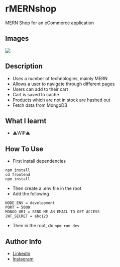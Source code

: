 # rMERNshop

MERN Shop for an eCommerce application 

## Images

<img src = "https://cdn.discordapp.com/attachments/229247596571525120/984160875671875624/unknown.png" />

## Description

- Uses a number of technologies, mainly MERN
- Allows a user to navigate through different pages
- Users can add to their cart
- Cart is saved to cache
- Products which are not in stock are hashed out
- Fetch data from MongoDB 

## What I learnt

- ⚠️WIP⚠️ 

## How To Use

- First install dependencies 
```
npm install
cd frontend
npm install
```
- Then create a .env file in the root
- Add the following

```
NODE_ENV = development
PORT = 5000
MONGO_URI = SEND ME AN EMAIL TO GET ACCESS
JWT_SECRET = abc123
```

- Then in the root, do ``npm run dev`` 

## Author Info

- [LinkedIn](https://www.linkedin.com/in/dhruv50ae/)
- [Instagram](https://www.instagram.com/frostascode/)
